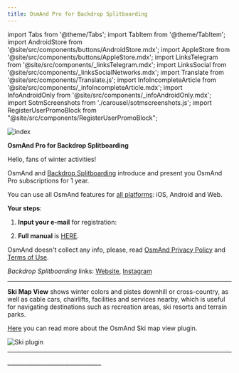 ```yaml
---
title: OsmAnd Pro for Backdrop Splitboarding
---
```


import Tabs from '@theme/Tabs';
import TabItem from '@theme/TabItem';
import AndroidStore from '@site/src/components/buttons/AndroidStore.mdx';
import AppleStore from '@site/src/components/buttons/AppleStore.mdx';
import LinksTelegram from '@site/src/components/_linksTelegram.mdx';
import LinksSocial from '@site/src/components/_linksSocialNetworks.mdx';
import Translate from '@site/src/components/Translate.js';
import InfoIncompleteArticle from '@site/src/components/_infoIncompleteArticle.mdx';
import InfoAndroidOnly from '@site/src/components/_infoAndroidOnly.mdx';
import SotmScreenshots from './carousel/sotmscreenshots.js';
import RegisterUserPromoBlock from "@site/src/components/RegisterUserPromoBlock";

![index](@site/static/img/promo/backdrop/backdrop.png)


**OsmAnd Pro for Backdrop Splitboarding**

Hello, fans of winter activities!

OsmAnd and [Backdrop Splitboarding](https://www.backdropjournal.com/) introduce and present you OsmAnd Pro subscriptions for 1 year. 

You can use all OsmAnd features for [all platforms](https://osmand.net/docs/user/personal/osmand-cloud#cross-platform): iOS, Android and Web.

**Your steps**:

1. **Input your e-mail** for registration:
   
<RegisterUserPromoBlock  promoKey='backdrop4'/>

<p> </p>

2. **Full manual** is [HERE](https://osmand.net/promo/manual#english-version).

OsmAnd doesn't collect any info, please, read [OsmAnd Privacy Policy](https://osmand.net/docs/legal/privacy-policy) and [Terms of Use](https://osmand.net/docs/legal/terms-of-use).

_Backdrop Splitboarding_ links: [Website](https://www.backdropjournal.com/), [Instagram](https://www.instagram.com/backdropsplitboarding/)
________________________________

**Ski Map View** shows winter colors and pistes downhill or cross-country, as well as cable cars, chairlifts, facilities and services nearby, which is useful for navigating destinations such as recreation areas, ski resorts and terrain parks.

[Here](https://osmand.net/docs/user/plugins/ski-maps) you can read more about the OsmAnd Ski map view plugin.

![Ski plugin](@site/static/img/promo/backdrop/skiplugin.png)
_______________________________


<SotmScreenshots />
_________________________________


<LinksSocial/>
<LinksTelegram/>


